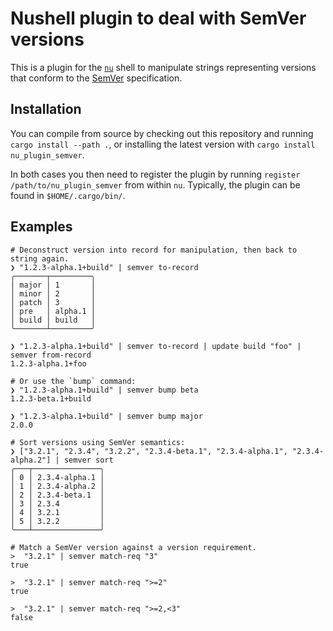 # Nushell plugin to deal with SemVer versions

This is a plugin for the [`nu`](https://nushell.sh) shell to manipulate strings representing versions that conform to the [SemVer](https://semver.org) specification.

## Installation

You can compile from source by checking out this repository and running `cargo install --path .`, or installing the latest version with `cargo install nu_plugin_semver`.

In both cases you then need to register the plugin by running `register /path/to/nu_plugin_semver` from within `nu`. Typically, the plugin can be found in `$HOME/.cargo/bin/`.

## Examples
```nu
# Deconstruct version into record for manipulation, then back to string again.
❯ "1.2.3-alpha.1+build" | semver to-record
╭───────┬─────────╮
│ major │ 1       │
│ minor │ 2       │
│ patch │ 3       │
│ pre   │ alpha.1 │
│ build │ build   │
╰───────┴─────────╯

❯ "1.2.3-alpha.1+build" | semver to-record | update build "foo" | semver from-record
1.2.3-alpha.1+foo

# Or use the `bump` command:
❯ "1.2.3-alpha.1+build" | semver bump beta
1.2.3-beta.1+build

❯ "1.2.3-alpha.1+build" | semver bump major
2.0.0

# Sort versions using SemVer semantics:
❯ ["3.2.1", "2.3.4", "3.2.2", "2.3.4-beta.1", "2.3.4-alpha.1", "2.3.4-alpha.2"] | semver sort
╭───┬───────────────╮
│ 0 │ 2.3.4-alpha.1 │
│ 1 │ 2.3.4-alpha.2 │
│ 2 │ 2.3.4-beta.1  │
│ 3 │ 2.3.4         │
│ 4 │ 3.2.1         │
│ 5 │ 3.2.2         │
╰───┴───────────────╯

# Match a SemVer version against a version requirement.
>  "3.2.1" | semver match-req "3"
true

>  "3.2.1" | semver match-req ">=2"
true

>  "3.2.1" | semver match-req ">=2,<3"
false
```
